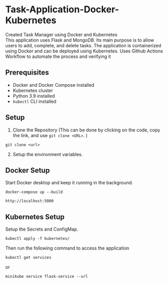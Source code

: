# Task-Application-Docker-Kubernetes
Created Task Manager using Docker and Kubernetes
<br>
This application uses Flask and MongoDB. Its main purpose is to allow users to add, complete, and delete tasks. The application is containerized using Docker and can be deployed using Kubernetes.
<be>
Uses Github Actions Workflow to automate the process and verifying it
## Prerequisites
- Docker and Docker Compose installed
- Kubernetes cluster
- Python 3.9 installed
- `kubectl` CLI installed

## Setup
1. Clone the Repository (This can be done by clicking on the code, copy the link, and use `git clone <URL>`. )
 ```
git clone <url>
``` 
2. Setup the environment variables.

## Docker Setup
Start Docker desktop and keep it running in the background.
```
docker-compose up --build
```
```
http://localhost:5000
```

## Kubernetes Setup
Setup the Secrets and ConfigMap.
```
kubectl apply -f kubernetes/
```
Then run the following command to access the application
```
kubectl get services
```
or
```
minikube service flask-service --url
```

